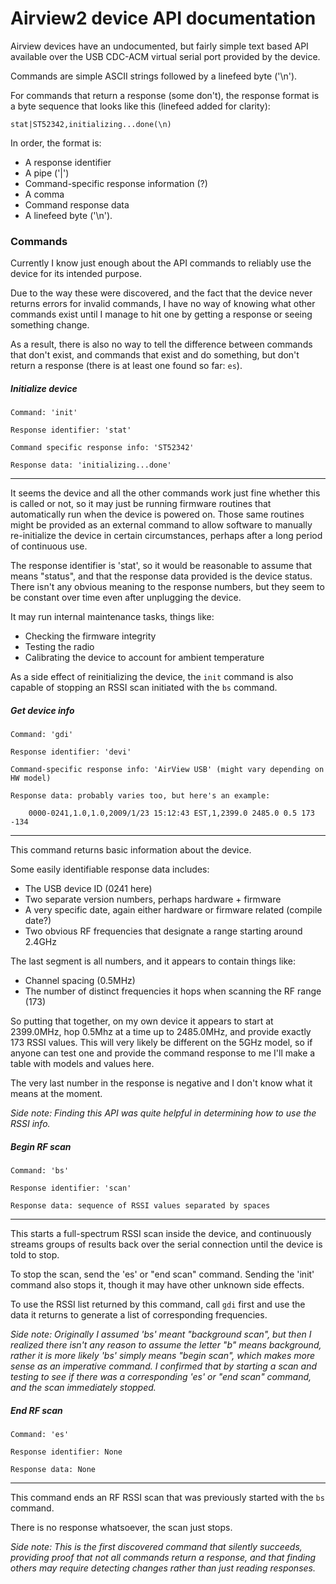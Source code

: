 # Airview2 device API documentation

Airview devices have an undocumented, but fairly simple text based API available 
over the USB CDC-ACM virtual serial port provided by the device.
            
Commands are simple ASCII strings followed by a linefeed byte ('\n').
            
For commands that return a response (some don't), the response format is a byte 
sequence that looks like this (linefeed added for clarity):
            
    stat|ST52342,initializing...done(\n)

In order, the format is:

* A response identifier
* A pipe ('|')
* Command-specific response information (?)
* A comma
* Command response data
* A linefeed byte ('\n').






### Commands

Currently I know just enough about the API commands to reliably use the device 
for its intended purpose. 

Due to the way these were discovered, and the fact that the device never returns 
errors for invalid commands, I have no way of knowing what other commands exist 
until I manage to hit one by getting a response or seeing something change.

As a result, there is also no way to tell the difference between commands that 
don't exist, and commands that exist and do something, but don't return a 
response (there is at least one found so far: `es`).




##### Initialize device 

    Command: 'init'
    
    Response identifier: 'stat'
        
    Command specific response info: 'ST52342'
        
    Response data: 'initializing...done'

------------------------------------------------------------

It seems the device and all the other commands work just fine whether this is
called or not, so it may just be running firmware routines that automatically 
run when the device is powered on. Those same routines might be provided as an 
external command to allow software to manually re-initialize the device in certain 
circumstances, perhaps after a long period of continuous use.
            
The response identifier is 'stat', so it would be reasonable to assume that 
means "status", and that the response data provided is the device status. There 
isn't any obvious meaning to the response numbers, but they seem to be constant 
over time even after unplugging the device.

It may run internal maintenance tasks, things like:

* Checking the firmware integrity
* Testing the radio
* Calibrating the device to account for ambient temperature

As a side effect of reinitializing the device, the `init` command is also capable 
of stopping an RSSI scan initiated with the `bs` command.


        
        
##### Get device info

    Command: 'gdi'

    Response identifier: 'devi'

    Command-specific response info: 'AirView USB' (might vary depending on HW model)

    Response data: probably varies too, but here's an example:

        0000-0241,1.0,1.0,2009/1/23 15:12:43 EST,1,2399.0 2485.0 0.5 173 -134
    
------------------------------------------------------------
        
This command returns basic information about the device. 
        
Some easily identifiable response data includes: 
        
* The USB device ID (0241 here)
* Two separate version numbers, perhaps hardware + firmware
* A very specific date, again either hardware or firmware related (compile date?)
* Two obvious RF frequencies that designate a range starting around 2.4GHz

The last segment is all numbers, and it appears to contain things like:

* Channel spacing (0.5MHz)
* The number of distinct frequencies it hops when scanning the RF range (173)

So putting that together, on my own device it appears to start at 2399.0MHz, 
hop 0.5Mhz at a time up to 2485.0MHz, and provide exactly 173 RSSI values. This
will very likely be different on the 5GHz model, so if anyone can test one and
provide the command response to me I'll make a table with models and values here.

The very last number in the response is negative and I don't know what it means 
at the moment.

*Side note: Finding this API was quite helpful in determining how to use the RSSI info.*





##### Begin RF scan

    Command: 'bs'

    Response identifier: 'scan'

    Response data: sequence of RSSI values separated by spaces

------------------------------------------------------------
            
This starts a full-spectrum RSSI scan inside the device, and continuously streams 
groups of results back over the serial connection until the device is told to
stop. 

To stop the scan, send the 'es' or "end scan" command. Sending the 'init' command 
also stops it, though it may have other unknown side effects.

To use the RSSI list returned by this command, call `gdi` first and use the data
it returns to generate a list of corresponding frequencies.

*Side note: Originally I assumed 'bs' meant "background scan", but then I realized 
there isn't any reason to assume the letter "b" means background, rather it is 
more likely 'bs' simply means "begin scan", which makes more sense as an imperative
command. I confirmed that by starting a scan and testing to see if there was a 
corresponding 'es' or "end scan" command, and the scan immediately stopped.*





##### End RF scan

    Command: 'es'

    Response identifier: None

    Response data: None

------------------------------------------------------------
            
This command ends an RF RSSI scan that was previously started with the `bs` command.

There is no response whatsoever, the scan just stops.

*Side note: This is the first discovered command that silently succeeds, providing 
proof that not all commands return a response, and that finding others may require
detecting changes rather than just reading responses.*

